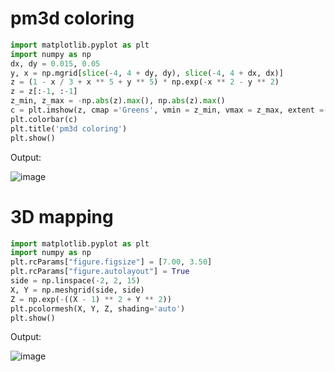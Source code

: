 # pm3d coloring

```py
import matplotlib.pyplot as plt
import numpy as np
dx, dy = 0.015, 0.05
y, x = np.mgrid[slice(-4, 4 + dy, dy), slice(-4, 4 + dx, dx)]
z = (1 - x / 3 + x ** 5 + y ** 5) * np.exp(-x ** 2 - y ** 2)
z = z[:-1, :-1]
z_min, z_max = -np.abs(z).max(), np.abs(z).max()
c = plt.imshow(z, cmap ='Greens', vmin = z_min, vmax = z_max, extent =[x.min(), x.max(), y.min(), y.max()], interpolation ='nearest', origin ='lower')
plt.colorbar(c)
plt.title('pm3d coloring')
plt.show()
```
Output:

![image](https://github.com/TheYoBots/DV/assets/73843275/03a974d9-b246-49b2-85ff-fe1af899c8cf)

# 3D mapping
```py
import matplotlib.pyplot as plt
import numpy as np
plt.rcParams["figure.figsize"] = [7.00, 3.50]
plt.rcParams["figure.autolayout"] = True
side = np.linspace(-2, 2, 15)
X, Y = np.meshgrid(side, side)
Z = np.exp(-((X - 1) ** 2 + Y ** 2))
plt.pcolormesh(X, Y, Z, shading='auto')
plt.show()
```

Output:

![image](https://github.com/TheYoBots/DV/assets/73843275/b9d999ec-7ca7-44b7-a3ac-269e68330e3d)
